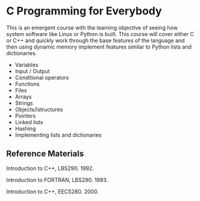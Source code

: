 
C Programming for Everybody
===========================

This is an emergent course with the learning objective of seeing how system software
like Linux or Python is built.  This course will cover either C or C++ and quickly work through
the base features of the language and then using dynamic memory implement features similar to 
Python lists and dictionaries.

* Variables
* Input / Output
* Conditional operators
* Functions
* Files
* Arrays
* Strings
* Objects/lstructures
* Pointers
* Linked lists
* Hashing
* Implementing lists and dictionaries


Reference Materials
------------------

Introduction to C++, LBS290. 1992.

Introduction to FORTRAN, LBS290. 1993.

Introduction to C++, EECS280. 2000.

